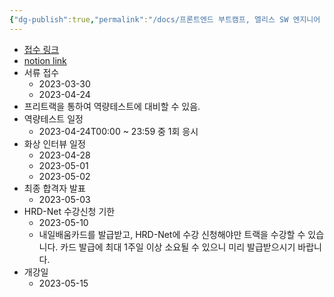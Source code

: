 ```yaml
---
{"dg-publish":true,"permalink":"/docs/프론트엔드 부트캠프, 엘리스 SW 엔지니어 트랙/","title":"프론트엔드 부트캠프, 엘리스 SW 엔지니어 트랙"}
---
```


- [접수 링크](https://elice.training/track/sw?utm_source=vertical&utm_medium=baekjoon&utm_campaign=topbanner_sw5&utm_content=i_sw5_%EB%B9%A0%EB%A5%B8%EC%A0%84%ED%98%95_230327)
- [notion link](https://choiwheatley.notion.site/SW-f8e8f21520fc4fb9b7b06f984c627b4b)
- 서류 접수
	- 2023-03-30
	- 2023-04-24
- 프리트랙을 통하여 역량테스트에 대비할 수 있음.
- 역량테스트 일정
	- 2023-04-24T00:00 ~ 23:59 중 1회 응시
- 화상 인터뷰 일정
	- 2023-04-28
	- 2023-05-01
	- 2023-05-02
- 최종 합격자 발표
	- 2023-05-03
- HRD-Net 수강신청 기한
	- 2023-05-10
	- 내일배움카드를 발급받고, HRD-Net에 수강 신청해야만 트랙을 수강할 수 있습니다. 카드 발급에 최대 1주일 이상 소요될 수 있으니 미리 발급받으시기 바랍니다.
- 개강일 
	- 2023-05-15

